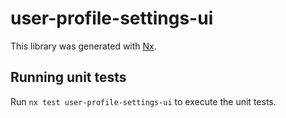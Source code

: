 # user-profile-settings-ui

This library was generated with [Nx](https://nx.dev).

## Running unit tests

Run `nx test user-profile-settings-ui` to execute the unit tests.
